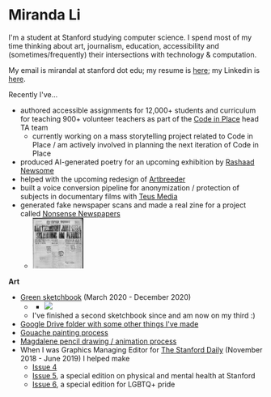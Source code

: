 # Miranda Li
I'm a student at Stanford studying computer science. I spend most of my time thinking about art, journalism, education, accessibility and (sometimes/frequently) their intersections with technology & computation.

My email is mirandal at stanford dot edu; my resume is [here](./assets/Miranda_Li_Resume.pdf); my Linkedin is [here](https://www.linkedin.com/in/miranda-li-b83859124/).

Recently I've...
- authored accessible assignments for 12,000+ students and curriculum for teaching 900+ volunteer teachers as part of the [Code in Place](https://codeinplace.stanford.edu/) head TA team
  - currently working on a mass storytelling project related to Code in Place / am actively involved in planning the next iteration of Code in Place
- produced AI-generated poetry for an upcoming exhibition by [Rashaad Newsome](https://rashaadnewsome.com/)
- helped with the upcoming redesign of [Artbreeder](https://www.artbreeder.com/)
- built a voice conversion pipeline for anonymization / protection of subjects in documentary films with [Teus Media](https://www.teus.media/)
- generated fake newspaper scans and made a real zine for a project called [Nonsense Newspapers](https://mirandali707.github.io/nonsense_newspapers/)
  - <img src="img/gen_5.jpeg" width="100"/>

**Art**
- [Green sketchbook](https://drive.google.com/drive/folders/15vggxU5RCSbFvxW1cyNQxIjf8E2LbCA5?usp=sharing) (March 2020 - December 2020)
  - - <img src="img/tiny_banan_sketchbook.jpeg" width="100"/>
  - I've finished a second sketchbook since and am now on my third :)
- [Google Drive folder with some other things I've made](https://drive.google.com/drive/folders/1zBoHcQ9embiK1hZGd5m3g7vDEMGMGyff?usp=sharing)
- [Gouache painting process](https://mirandali707.github.io/green_eyes.html)
- [Magdalene pencil drawing / animation process](https://mirandali707.github.io/magdalene.html)
- When I was Graphics Managing Editor for [The Stanford Daily](https://www.stanforddaily.com/) (November 2018 - June 2019) I helped make
    - [Issue 4](https://issuu.com/stanforddailymagazine/docs/mag_4_issuu2)
    - [Issue 5](https://issuu.com/stanforddailymagazine/docs/mag_5_issuu), a special edition on physical and mental health at Stanford
    - [Issue 6](https://drive.google.com/file/d/1uuyYQ8CWSB_WdbEP0ALFJ46pzHeepPBX/view?usp=sharing), a special edition for LGBTQ+ pride

[//]: # "generate-md --layout github --input ./md --output ./"

